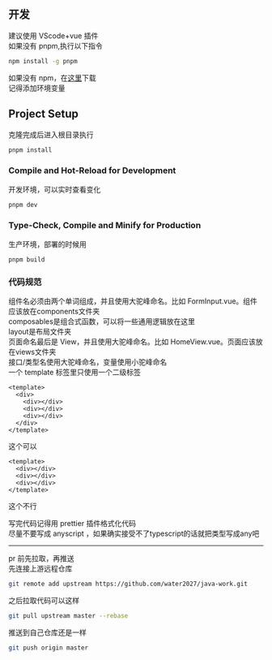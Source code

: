 ## 开发

建议使用 VScode+vue 插件  
如果没有 pnpm,执行以下指令

```sh
npm install -g pnpm
```

如果没有 npm，在[这里](https://nodejs.org/)下载  
记得添加环境变量

## Project Setup

克隆完成后进入根目录执行

```sh
pnpm install
```

### Compile and Hot-Reload for Development

开发环境，可以实时查看变化

```sh
pnpm dev
```

### Type-Check, Compile and Minify for Production

生产环境，部署的时候用

```sh
pnpm build
```

### 代码规范
          
组件名必须由两个单词组成，并且使用大驼峰命名。比如 FormInput.vue。组件应该放在components文件夹                     
composables是组合式函数，可以将一些通用逻辑放在这里                                          
layout是布局文件夹                  
页面命名最后是 View，并且使用大驼峰命名。比如 HomeView.vue。页面应该放在views文件夹                                        
接口/类型名使用大驼峰命名，变量使用小驼峰命名                  
一个 template 标签里只使用一个二级标签                                   

```vue                         
<template>
  <div>
    <div></div>                                     
    <div></div>           
    <div></div>              
  </div>            
</template>
```

这个可以

```vue
<template>
  <div></div>
  <div></div>
  <div></div>
</template>
```                          

这个不行                   
                    
写完代码记得用 prettier 插件格式化代码       
尽量不要写成 anyscript ，如果确实接受不了typescript的话就把类型写成any吧
 
---

pr 前先拉取，再推送           
先连接上游远程仓库                   

```sh
git remote add upstream https://github.com/water2027/java-work.git
```

之后拉取代码可以这样

```sh
git pull upstream master --rebase
```

推送到自己仓库还是一样

```sh
git push origin master
```
